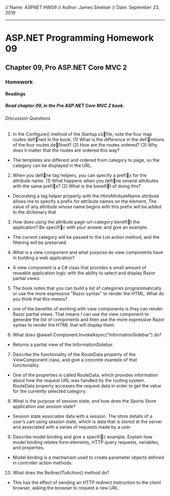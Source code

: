 // Name: ASPNET HW09
// Author: James Smelser
// Date: September 23, 2019

------------------------------------------------------------------
# ASP.NET Programming Homework 09
## Chapter 09, Pro ASP.NET Core MVC 2
### Homework
#### Readings
##### Read chapter 09, in the Pro ASP.NET Core MVC 2 book.
###### Discussion Questions
1. In the Configure() method of the Startup.csfile, note the four map routes defined in the book. (1)
What is the difference in the definitions of the four routes defined? (2) How are the routes ordered? (3)
Why does it matter that the routes are ordered this way?
- The templates are different and ordered from category to page, so the category can be displayed in the URL.
2. When you define tag helpers, you can specify a prefix for the attribute name. (1) What happens when
you define several attributes with the same prefix? (2) What is the benefit of doing this?
- Decorating a tag helper property with the HtmlAttributeName attribute allows me to specify a prefix
for attribute names on the element, The value of any attribute whose name begins with this prefix will be added to the dictionary that
3. How does using the attribute page-url-category benefit the application? Be specific with your answer
and give an example.
- The current category will be passed to the List action method, and the filtering will be preserved.
4. What is a view component and what purpose do view components have in building a web application?
- A view component is a C# class that provides a small amount of reusable application logic with the ability to select and display Razor partial views.
5. The book notes that you can build a list of categories programmatically or use the more expressive
"Razor syntax" to render the HTML. What do you think that this means?
- one of the benefits of working with view components is they can render Razor partial views. That means I can use the view component to generate the list of components and then use the more expressive Razor syntax to render the HTML that will
display them.
6. What does @await Component.InvokeAsync("InformationSidebar") do?
- Returns a partial view of the InformationSidebar.
7. Describe the functionality of the RouteData property of the ViewComponent class, and give a concrete
example of that functionality.
- One of the properties is called RouteData, which provides information about how the request URL was handled by the routing system. RouteData property accesses the request data in order to get the value for the currently selected category.
8. What is the purpose of session state, and how does the Sports Store application use session state?
- Session state associates data with a session. The store details of a user’s cart using session state, which is data that is stored at the server and associated with a series of requests made by a user.
9. Describe model binding and give a specific example. Explain how model binding relates form elements,
HTTP query requests, variables, and properties.
- Model binding is a mechanism used to create parameter objects defined in controller action methods.
10. What does the RedirectToAction() method do?
- This has the effect of sending an HTTP redirect instruction to the client browser, asking the browser to request a new URL.
